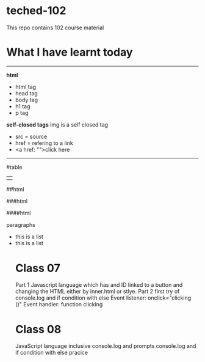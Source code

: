 # teched-102
This repo contains 102 course material 

# What I have learnt today
_____________________________________________

**html**
- html tag
- head tag
- body tag
- h1 tag
- p tag

**self-closed tags**
img is a self closed tag

- src = source
- href = refering to a link 
- <a href: "">click here</a>
_____________________________________________
#table
<table>
  <th></th>
    <tr></tr>
  </table>
  
  ##html
  
  ###html
  
  ####html
  
  <p>paragraphs</p>
  
  <ul>
  <li>this is a list</li>
  <li>this is a list</li>
  </lu>
  
  # Class 07
  Part 1 Javascript language which has and ID linked to a button and changing the HTML either by inner.html or stlye.
  Part 2 first try of console.log and if condition with else
  Event listener: onclick="clicking ()"
  Event handler: function clicking 
  
  # Class 08
  JavaScript language inclusive console.log and prompts
  console.log and if condition with else pracice 
  
  
  
  
    
